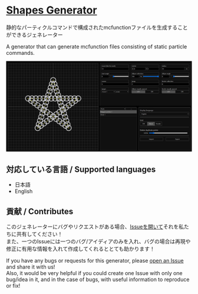 # [Shapes Generator](https://aImaiCMD.github.io/Shapes-Generator/)
静的なパーティクルコマンドで構成されたmcfunctionファイルを生成することができるジェネレーター

A generator that can generate mcfunction files consisting of static particle commands.

![Sample](images/sample.png)

## 対応している言語 / Supported languages
* 日本語
* English

## 貢献 / Contributes
このジェネレーターにバグやリクエストがある場合、[Issueを開いて](https://github.com/aImaiCMD/Shapes-Generator/issues/new)それを私たちに共有してください！  
また、一つのIssueには一つのバグ/アイディアのみを入れ、バグの場合は再現や修正に有用な情報を入れて作成してくれるととても助かります！

If you have any bugs or requests for this generator, please [open an Issue](https://github.com/aImaiCMD/Shapes-Generator/issues/new) and share it with us!  
Also, it would be very helpful if you could create one Issue with only one bug/idea in it, and in the case of bugs, with useful information to reproduce or fix!